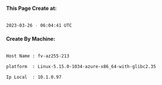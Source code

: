 
   
#### This Page Create at:

```bash

2023-03-26 - 06:04:41 UTC

```

#### Create By Machine:

```bash

Host Name : fv-az255-213

platform  : Linux-5.15.0-1034-azure-x86_64-with-glibc2.35

Ip Local  : 10.1.0.97

```

